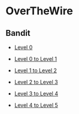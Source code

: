 # OverTheWire

## Bandit

- [Level 0](https://github.com/DucThinh47/OverTheWire/blob/main/Bandit/Level_0.md)

- [Level 0 to Level 1](https://github.com/DucThinh47/OverTheWire/blob/main/Bandit/Level_0_to_Level_1.md)

- [Level 1 to Level 2](https://github.com/DucThinh47/OverTheWire/blob/main/Bandit/Level_1_to_Level_2.md)

- [Level 2 to Level 3]()

- [Level 3 to Level 4]()

- [Level 4 to Level 5]()

